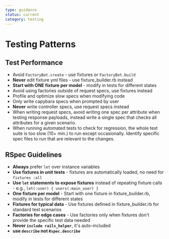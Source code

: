 ```yaml
---
type: guidance
status: current
category: testing
---
```


# Testing Patterns

## Test Performance
- Avoid `FactoryBot.create` - use fixtures or `FactoryBot.build`
- **Never** edit fixture yml files - use fixture_builder.rb instead
- **Start with ONE fixture per model** - modify in tests for different states
- Avoid using factories outside of request specs, use fixtures instead
- Profile and optimize slow specs when modifying code
- Only write capybara specs when prompted by user
- **Never** write controller specs, use request specs instead
- When writing request specs, avoid writing one spec per attribute when testing response payloads, instead write a single spec that checks all attributes for a given scenario.
- When running automated tests to check for regression, the whole test suite is too slow (10+ min.) to run except occasionally. Identify specific spec files to run that are relevant to the changes.

## RSpec Guidelines
- **Always** prefer `let` over instance variables
- **Use fixtures in unit tests** - fixtures are automatically loaded, no need for `fixtures :all`
- **Use `let` statements to expose fixtures** instead of repeating fixture calls - e.g., `let(:user) { users(:main_user) }`
- **One fixture per model** - Start with one fixture in fixture_builder.rb, modify in tests for different states
- **Fixtures for typical data** - Use fixtures defined in fixture_builder.rb for standard test scenarios
- **Factories for edge cases** - Use factories only when fixtures don't provide the specific test data needed
- **Never `include rails_helper`**, it's auto-included
- **use `describe` not `Rspec.describe`**